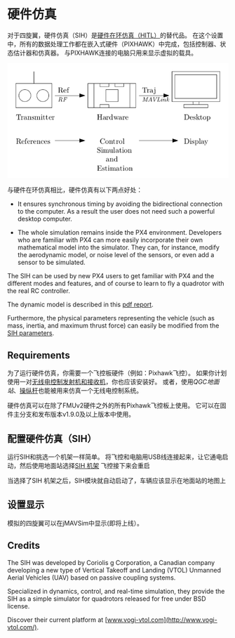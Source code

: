 # 硬件仿真

对于四旋翼，硬件仿真（SIH）是[硬件在环仿真（HITL）](../simulation/hitl.md)的替代品。 在这个设置中，所有的数据处理工作都在嵌入式硬件（PIXHAWK）中完成，包括控制器、状态估计器和仿真器。 与PIXHAWK连接的电脑只用来显示虚拟的载具。

![Simulator MAVLink API](../../assets/diagrams/SIH_diagram.png)

与硬件在环仿真相比，硬件仿真有以下两点好处：

- It ensures synchronous timing by avoiding the bidirectional connection to the computer. As a result the user does not need such a powerful desktop computer.

- The whole simulation remains inside the PX4 environment. Developers who are familiar with PX4 can more easily incorporate their own mathematical model into the simulator. They can, for instance, modify the aerodynamic model, or noise level of the sensors, or even add a sensor to be simulated.

The SIH can be used by new PX4 users to get familiar with PX4 and the different modes and features, and of course to learn to fly a quadrotor with the real RC controller.

The dynamic model is described in this [pdf report](https://github.com/PX4/Devguide/raw/master/assets/simulation/SIH_dynamic_model.pdf).

Furthermore, the physical parameters representing the vehicle (such as mass, inertia, and maximum thrust force) can easily be modified from the [SIH parameters](../advanced/parameter_reference.md#simulation-in-hardware).

## Requirements

为了运行硬件仿真，你需要一个飞控板硬件（例如：Pixhawk飞控）。 如果你计划使用一对[无线电控制发射机和接收机](https://docs.px4.io/en/getting_started/rc_transmitter_receiver.html)，你也应该安装好。 或者，使用*QGC地面站*、[操纵杆](https://docs.qgroundcontrol.com/en/SetupView/Joystick.html)也能被用来仿真一个无线电控制系统。

硬件仿真可以在除了FMUv2硬件之外的所有Pixhawk飞控板上使用。 它可以在固件主分支和发布版本v1.9.0及以上版本中使用。

## 配置硬件仿真（SIH）

运行SIH和挑选一个机架一样简单。 将飞控和电脑用USB线连接起来，让它通电启动，然后使用地面站选择[SIH 机架](../airframes/airframe_reference.md#simulation-copter) 飞控接下来会重启

当选择了SIH 机架之后，SIH模块就自动启动了，车辆应该显示在地面站的地图上

## 设置显示

模拟的四旋翼可以在jMAVSim中显示(即将上线）。

## Credits

The SIH was developed by Coriolis g Corporation, a Canadian company developing a new type of Vertical Takeoff and Landing (VTOL) Unmanned Aerial Vehicles (UAV) based on passive coupling systems.

Specialized in dynamics, control, and real-time simulation, they provide the SIH as a simple simulator for quadrotors released for free under BSD license.

Discover their current platform at [www.vogi-vtol.com](http://www.vogi-vtol.com/).